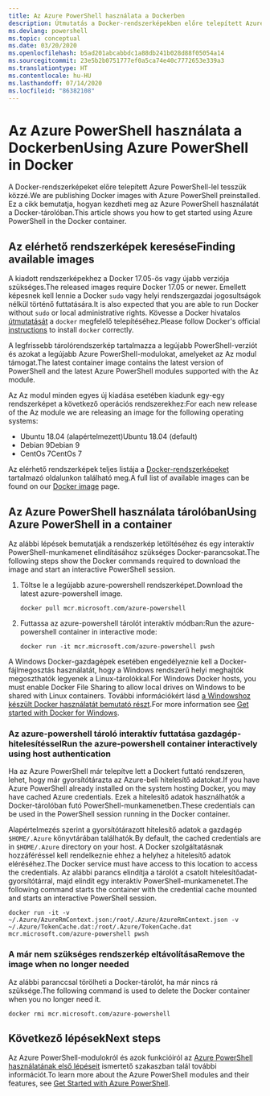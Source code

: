 ```yaml
---
title: Az Azure PowerShell használata a Dockerben
description: Útmutatás a Docker-rendszerképekben előre telepített Azure PowerShell használatához.
ms.devlang: powershell
ms.topic: conceptual
ms.date: 03/20/2020
ms.openlocfilehash: b5ad201abcabbdc1a88db241b028d88f05054a14
ms.sourcegitcommit: 23e5b2b0751777ef0a5ca74e40c7772653e339a3
ms.translationtype: HT
ms.contentlocale: hu-HU
ms.lasthandoff: 07/14/2020
ms.locfileid: "86382108"
---
```

# <a name="using-azure-powershell-in-docker"></a><span data-ttu-id="9ef73-103">Az Azure PowerShell használata a Dockerben</span><span class="sxs-lookup"><span data-stu-id="9ef73-103">Using Azure PowerShell in Docker</span></span>

<span data-ttu-id="9ef73-104">A Docker-rendszerképeket előre telepített Azure PowerShell-lel tesszük közzé.</span><span class="sxs-lookup"><span data-stu-id="9ef73-104">We are publishing Docker images with Azure PowerShell preinstalled.</span></span> <span data-ttu-id="9ef73-105">Ez a cikk bemutatja, hogyan kezdheti meg az Azure PowerShell használatát a Docker-tárolóban.</span><span class="sxs-lookup"><span data-stu-id="9ef73-105">This article shows you how to get started using Azure PowerShell in the Docker container.</span></span>

## <a name="finding-available-images"></a><span data-ttu-id="9ef73-106">Az elérhető rendszerképek keresése</span><span class="sxs-lookup"><span data-stu-id="9ef73-106">Finding available images</span></span>

<span data-ttu-id="9ef73-107">A kiadott rendszerképekhez a Docker 17.05-ös vagy újabb verziója szükséges.</span><span class="sxs-lookup"><span data-stu-id="9ef73-107">The released images require Docker 17.05 or newer.</span></span> <span data-ttu-id="9ef73-108">Emellett képesnek kell lennie a Docker `sudo` vagy helyi rendszergazdai jogosultságok nélkül történő futtatására.</span><span class="sxs-lookup"><span data-stu-id="9ef73-108">It is also expected that you are able to run Docker without `sudo` or local administrative rights.</span></span> <span data-ttu-id="9ef73-109">Kövesse a Docker hivatalos [útmutatását][install] a `docker` megfelelő telepítéséhez.</span><span class="sxs-lookup"><span data-stu-id="9ef73-109">Please follow Docker's official [instructions][install] to install `docker` correctly.</span></span>

<span data-ttu-id="9ef73-110">A legfrissebb tárolórendszerkép tartalmazza a legújabb PowerShell-verziót és azokat a legújabb Azure PowerShell-modulokat, amelyeket az Az modul támogat.</span><span class="sxs-lookup"><span data-stu-id="9ef73-110">The latest container image contains the latest version of PowerShell and the latest Azure PowerShell modules supported with the Az module.</span></span>

<span data-ttu-id="9ef73-111">Az Az modul minden egyes új kiadása esetében kiadunk egy-egy rendszerképet a következő operációs rendszerekhez:</span><span class="sxs-lookup"><span data-stu-id="9ef73-111">For each new release of the Az module we are releasing an image for the following operating systems:</span></span>

- <span data-ttu-id="9ef73-112">Ubuntu 18.04 (alapértelmezett)</span><span class="sxs-lookup"><span data-stu-id="9ef73-112">Ubuntu 18.04 (default)</span></span>
- <span data-ttu-id="9ef73-113">Debian 9</span><span class="sxs-lookup"><span data-stu-id="9ef73-113">Debian 9</span></span>
- <span data-ttu-id="9ef73-114">CentOs 7</span><span class="sxs-lookup"><span data-stu-id="9ef73-114">CentOs 7</span></span>

<span data-ttu-id="9ef73-115">Az elérhető rendszerképek teljes listája a [Docker-rendszerképeket][az image] tartalmazó oldalunkon található meg.</span><span class="sxs-lookup"><span data-stu-id="9ef73-115">A full list of available images can be found on our [Docker image][az image] page.</span></span>

## <a name="using-azure-powershell-in-a-container"></a><span data-ttu-id="9ef73-116">Az Azure PowerShell használata tárolóban</span><span class="sxs-lookup"><span data-stu-id="9ef73-116">Using Azure PowerShell in a container</span></span>

<span data-ttu-id="9ef73-117">Az alábbi lépések bemutatják a rendszerkép letöltéséhez és egy interaktív PowerShell-munkamenet elindításához szükséges Docker-parancsokat.</span><span class="sxs-lookup"><span data-stu-id="9ef73-117">The following steps show the Docker commands required to download the image and start an interactive PowerShell session.</span></span>

1. <span data-ttu-id="9ef73-118">Töltse le a legújabb azure-powershell rendszerképet.</span><span class="sxs-lookup"><span data-stu-id="9ef73-118">Download the latest azure-powershell image.</span></span>

   ```console
   docker pull mcr.microsoft.com/azure-powershell
   ```

1. <span data-ttu-id="9ef73-119">Futtassa az azure-powershell tárolót interaktív módban:</span><span class="sxs-lookup"><span data-stu-id="9ef73-119">Run the azure-powershell container in interactive mode:</span></span>

   ```console
   docker run -it mcr.microsoft.com/azure-powershell pwsh
   ```

<span data-ttu-id="9ef73-120">A Windows Docker-gazdagépek esetében engedélyeznie kell a Docker-fájlmegosztás használatát, hogy a Windows rendszerű helyi meghajtók megoszthatók legyenek a Linux-tárolókkal.</span><span class="sxs-lookup"><span data-stu-id="9ef73-120">For Windows Docker hosts, you must enable Docker File Sharing to allow local drives on Windows to be shared with Linux containers.</span></span> <span data-ttu-id="9ef73-121">További információkért lásd [a Windowshoz készült Docker használatát bemutató részt][file-sharing].</span><span class="sxs-lookup"><span data-stu-id="9ef73-121">For more information see [Get started with Docker for Windows][file-sharing].</span></span>

### <a name="run-the-azure-powershell-container-interactively-using-host-authentication"></a><span data-ttu-id="9ef73-122">Az azure-powershell tároló interaktív futtatása gazdagép-hitelesítéssel</span><span class="sxs-lookup"><span data-stu-id="9ef73-122">Run the azure-powershell container interactively using host authentication</span></span>

<span data-ttu-id="9ef73-123">Ha az Azure PowerShell már telepítve lett a Dockert futtató rendszeren, lehet, hogy már gyorsítótárazta az Azure-beli hitelesítő adatokat.</span><span class="sxs-lookup"><span data-stu-id="9ef73-123">If you have Azure PowerShell already installed on the system hosting Docker, you may have cached Azure credentials.</span></span> <span data-ttu-id="9ef73-124">Ezek a hitelesítő adatok használhatók a Docker-tárolóban futó PowerShell-munkamenetben.</span><span class="sxs-lookup"><span data-stu-id="9ef73-124">These credentials can be used in the PowerShell session running in the Docker container.</span></span>

<span data-ttu-id="9ef73-125">Alapértelmezés szerint a gyorsítótárazott hitelesítő adatok a gazdagép `$HOME/.Azure` könyvtárában találhatók.</span><span class="sxs-lookup"><span data-stu-id="9ef73-125">By default, the cached credentials are in `$HOME/.Azure` directory on your host.</span></span> <span data-ttu-id="9ef73-126">A Docker szolgáltatásnak hozzáféréssel kell rendelkeznie ehhez a helyhez a hitelesítő adatok eléréséhez.</span><span class="sxs-lookup"><span data-stu-id="9ef73-126">The Docker service must have access to this location to access the credentials.</span></span> <span data-ttu-id="9ef73-127">Az alábbi parancs elindítja a tárolót a csatolt hitelesítőadat-gyorsítótárral, majd elindít egy interaktív PowerShell-munkamenetet.</span><span class="sxs-lookup"><span data-stu-id="9ef73-127">The following command starts the container with the credential cache mounted and starts an interactive PowerShell session.</span></span>

```console
docker run -it -v ~/.Azure/AzureRmContext.json:/root/.Azure/AzureRmContext.json -v ~/.Azure/TokenCache.dat:/root/.Azure/TokenCache.dat mcr.microsoft.com/azure-powershell pwsh
```

### <a name="remove-the-image-when-no-longer-needed"></a><span data-ttu-id="9ef73-128">A már nem szükséges rendszerkép eltávolítása</span><span class="sxs-lookup"><span data-stu-id="9ef73-128">Remove the image when no longer needed</span></span>

<span data-ttu-id="9ef73-129">Az alábbi paranccsal törölheti a Docker-tárolót, ha már nincs rá szüksége.</span><span class="sxs-lookup"><span data-stu-id="9ef73-129">The following command is used to delete the Docker container when you no longer need it.</span></span>

```console
docker rmi mcr.microsoft.com/azure-powershell
```

## <a name="next-steps"></a><span data-ttu-id="9ef73-130">Következő lépések</span><span class="sxs-lookup"><span data-stu-id="9ef73-130">Next steps</span></span>

<span data-ttu-id="9ef73-131">Az Azure PowerShell-modulokról és azok funkcióiról az [Azure PowerShell használatának első lépéseit](get-started-azureps.md) ismertető szakaszban talál további információt.</span><span class="sxs-lookup"><span data-stu-id="9ef73-131">To learn more about the Azure PowerShell modules and their features, see [Get Started with Azure PowerShell](get-started-azureps.md).</span></span>

<!-- link references -->
[install]: https://docs.docker.com/engine/installation/
[powershell image]: https://hub.docker.com/_/microsoft-powershell
[az image]: https://hub.docker.com/_/microsoft-azure-powershell
[file-sharing]: https://docs.docker.com/docker-for-windows/#file-sharing
